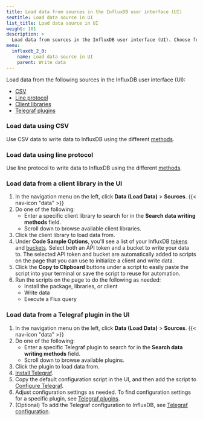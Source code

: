 ```yaml
---
title: Load data from sources in the InfluxDB user interface (UI)
seotitle: Load data source in UI
list_title: Load data source in UI
weight: 101
description: >
  Load data from sources in the InfluxDB user interface (UI). Choose from popular client libraries (such as Python, Ruby, Scala, and more!) or load data with a Telegraf plugin (like MQTT Consumer, MySQL, File, and many more!).
menu:
  influxdb_2_0:
    name: Load data source in UI
    parent: Write data
---
```


Load data from the following sources in the InfluxDB user interface (UI):

- [CSV](#load-data-using-csv)
- [Line protocol](#load-data-using-line-protocol)
- [Client libraries](#load-data-from-a-client-library-in-the-ui)
- [Telegraf plugins](#load-data-from-a-telegraf-plugin-in-the-ui)

### Load data using CSV 

Use CSV data to write data to InfluxDB using the different [methods](/influxdb/cloud/write-data/developer-tools/csv/). 

### Load data using line protocol 

Use line protocol to write data to InfluxDB using the different [methods](/influxdb/cloud/write-data/developer-tools/line-protocol/). 

### Load data from a client library in the UI

1.  In the navigation menu on the left, click **Data (Load Data)** > **Sources**.
    {{< nav-icon "data" >}}
2. Do one of the following:
   - Enter a specific client library to search for in the **Search data writing methods** field.
   - Scroll down to browse available client libraries.
3. Click the client library to load data from.
4. Under **Code Sample Options**, you'll see a list of your InfluxDB [tokens](/influxdb/v2.0/reference/glossary/#token) and [buckets](/influxdb/v2.0/reference/glossary/#bucket). Select both an API token and a bucket to write your data to. The selected API token and bucket are automatically added to scripts on the page that you can use to initialize a client and write data.
5. Click the **Copy to Clipboard** buttons under a script to easily paste the script into your terminal or save the script to reuse for automation.
6. Run the scripts on the page to do the following as needed:
   - Install the package, libraries, or client
   - Write data
   - Execute a Flux query

### Load data from a Telegraf plugin in the UI

1. In the navigation menu on the left, click **Data (Load Data)** > **Sources**.
    {{< nav-icon "data" >}}
2. Do one of the following:
   - Enter a specific Telegraf plugin to search for in the **Search data writing methods** field.
   - Scroll down to browse available plugins.
3. Click the plugin to load data from.
4. [Install Telegraf](/telegraf/v1.15/introduction/installation/).
5. Copy the default configuration script in the UI, and then add the script to [Configure Telegraf](/telegraf/v1.15/introduction/getting-started/#configure-telegraf).
6. Adjust configuration settings as needed. To find configuration settings for a specific plugin, see [Telegraf plugins](/telegraf/v1.15/plugins/).
7. (Optional) To add the Telegraf configuration to InfluxDB, see [Telegraf configuration](/influxdb/v2.0/telegraf-configs/).
